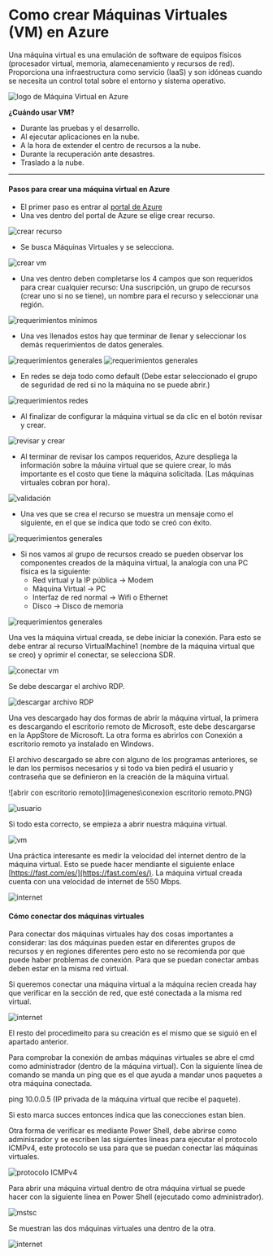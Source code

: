 # Como crear Máquinas Virtuales (VM) en Azure 

Una máquina virtual es una emulación de software de equipos físicos (procesador virtual, memoria, alamecenamiento y recursos de red). Proporciona una infraestructura como servicio (IaaS) y son idóneas cuando se necesita un control total sobre el entorno y sistema operativo.

![logo de Máquina Virtual en Azure](https://github.com/lupitaBI06/Virtual-Machine-Azure/blob/main/imagenes/virtual_machine_logo.png)

**¿Cuándo usar VM?**

- Durante las pruebas y el desarrollo.
- Al ejecutar aplicaciones en la nube.
- A la hora de extender el centro de recursos a la nube.
- Durante la recuperación ante desastres.
- Traslado a la nube.

----------------------------------------------------------------------------------------

#### Pasos para crear una máquina virtual en Azure

- El primer paso es entrar al [portal de Azure](www.portal.azure.com) 
- Una ves dentro del portal de Azure se elige crear recurso.

![crear recurso](https://github.com/lupitaBI06/Virtual-Machine-Azure/blob/main/imagenes/crear_recurso.PNG)

- Se busca Máquinas Virtuales y se selecciona. 

![crear vm](https://github.com/lupitaBI06/Virtual-Machine-Azure/blob/main/imagenes/vm.PNG)

- Una ves dentro deben completarse los 4 campos que son requeridos para crear cualquier recurso: Una suscripción, un grupo de recursos (crear uno si no se tiene), un nombre para el recurso y seleccionar una región. 

![requerimientos mínimos](https://github.com/lupitaBI06/Virtual-Machine-Azure/blob/main/imagenes/requerimientos_minimos.PNG)

- Una ves llenados estos hay que terminar de llenar y seleccionar los demás requerimientos de datos generales.

![requerimientos generales](https://github.com/lupitaBI06/Virtual-Machine-Azure/blob/main/imagenes/mas_requerimientos.PNG)
![requerimientos generales](https://github.com/lupitaBI06/Virtual-Machine-Azure/blob/main/imagenes/mas_requerimientos2.PNG)

- En redes se deja todo como default (Debe estar seleccionado el grupo de seguridad de red si no la máquina no se puede abrir.)

![requerimientos redes](https://github.com/lupitaBI06/Virtual-Machine-Azure/blob/main/imagenes/requerimientos_redes.PNG)

- Al finalizar de configurar la máquina virtual se da clic en el botón revisar y crear.

![revisar y crear](https://github.com/lupitaBI06/Virtual-Machine-Azure/blob/main/imagenes/revisar_y_crear.PNG)

- Al terminar de revisar los campos requeridos, Azure despliega la información sobre la máuina virtual que se quiere crear, lo más importante es el costo que tiene la máquina solicitada. (Las máquinas virtuales cobran por hora).

![validación](https://github.com/lupitaBI06/Virtual-Machine-Azure/blob/main/imagenes/validada.PNG)

- Una ves que se crea el recurso se muestra un mensaje como el siguiente, en el que se indica que todo se creó con éxito. 

![requerimientos generales](https://github.com/lupitaBI06/Virtual-Machine-Azure/blob/main/imagenes/recurso_creado.PNG)

- Si nos vamos al grupo de recursos creado se pueden observar los componentes creados de la máquina virtual, la analogía con una PC física es la siguiente:
    - Red virtual y la IP pública -> Modem 
    - Máquina Virtual -> PC
    - Interfaz de red normal -> Wifi o Ethernet
    - Disco -> Disco de memoria 

![requerimientos generales](https://github.com/lupitaBI06/Virtual-Machine-Azure/blob/main/imagenes/máquina_virtual_componentes.PNG)

Una ves la máquina virtual creada, se debe iniciar la conexión. Para esto se debe entrar al recurso VirtualMachine1 (nombre de la máquina virtual que se creo) y oprimir el conectar, se selecciona SDR.

![conectar vm](https://github.com/lupitaBI06/Virtual-Machine-Azure/blob/main/imagenes/conectar.PNG)

Se debe descargar el archivo RDP.

![descargar archivo RDP](https://github.com/lupitaBI06/Virtual-Machine-Azure/blob/main/imagenes/descargararchivo.PNG)

Una ves descargado hay dos formas de abrir la máquina virtual, la primera es descargando el escritorio remoto de Microsoft, este debe descargarse en la AppStore de Microsoft. La otra forma es abrirlos con Conexión a escritorio remoto ya instalado en Windows. 

El archivo descargado se abre con alguno de los programas anteriores, se le dan los permisos necesarios y si todo va bien pedirá el usuario y contraseña que se definieron en la creación de la máquina virtual. 

![abrir con escritorio remoto](imagenes\conexion escritorio remoto.PNG)

![usuario](https://github.com/lupitaBI06/Virtual-Machine-Azure/blob/main/imagenes/usuario.PNG)

Si todo esta correcto, se empieza a abrir nuestra máquina virtual.

![vm](https://github.com/lupitaBI06/Virtual-Machine-Azure/blob/main/imagenes/virtual_machine_funcionando.PNG)

Una práctica interesante es medir la velocidad del internet dentro de la máquina virtual. Esto se puede hacer mendiante el siguiente enlace [https://fast.com/es/](https://fast.com/es/). La máquina virtual creada cuenta con una velocidad de internet de 550 Mbps.

![internet](https://github.com/lupitaBI06/Virtual-Machine-Azure/blob/main/imagenes/internetvm1.PNG)

#### Cómo conectar dos máquinas virtuales

Para conectar dos máquinas virtuales hay dos cosas importantes a considerar: las dos máquinas pueden estar en diferentes grupos de recursos y en regiones diferentes pero esto no se recomienda por que puede haber problemas de conexión. Para que se puedan conectar ambas deben estar en la misma red virtual. 

Si queremos conectar una máquina virtual a la máquina recien creada hay que verificar en la sección de red, que esté conectada a la misma red virtual.

![internet](https://github.com/lupitaBI06/Virtual-Machine-Azure/blob/main/imagenes/VM2redes.PNG)

El resto del procedimeito para su creación es el mismo que se siguió en el apartado anterior.

Para comprobar la conexión de ambas máquinas virtuales se abre el cmd como administrador (dentro de la máquina virtual). Con la siguiente línea de comando se manda un ping que es el que ayuda a mandar unos paquetes a otra máquina conectada.

ping 10.0.0.5 (IP privada de la máquina virtual que recibe el paquete).

Si esto marca succes entonces indica que las conecciones estan bien.

Otra forma de verificar es mediante Power Shell, debe abrirse como adminisrador y se escriben las siguientes lineas para ejecutar el protocolo ICMPv4, este protocolo se usa para que se puedan conectar las máquinas virtuales.

![protocolo ICMPv4](https://github.com/lupitaBI06/Virtual-Machine-Azure/blob/main/imagenes/ICMPv4.PNG)

Para abrir una máquina virtual dentro de otra máquina virtual se puede hacer con la siguiente linea en Power Shell (ejecutado como administrador).

![mstsc](https://github.com/lupitaBI06/Virtual-Machine-Azure/blob/main/imagenes/abrir_vm2_en_vm1.PNG)

Se muestran las dos máquinas virtuales una dentro de la otra.

![internet](imagenes\dos_máquinas_virtuales.PNG)
